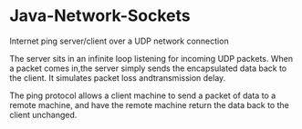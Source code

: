# Java-Network-Sockets
Internet ping server/client over a UDP network connection

The server sits in an infinite loop listening for incoming UDP packets. When a packet comes in,the server simply sends the encapsulated data back to the client. It simulates packet loss andtransmission delay.

The ping protocol allows a client machine to send a packet of data to a remote machine, and have the remote machine return the data back to the client unchanged.
